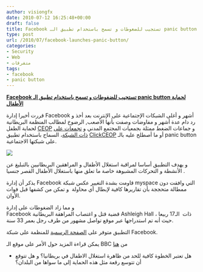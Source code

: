 ```yaml
---
author: visiongfx
date: 2010-07-12 16:25:48+00:00
draft: false
title: Facebook تستجيب للضغوطات و تسمح باستخدام تطبيق الـ panic button لحماية الأطفال
type: post
url: /2010/07/facebook-launches-panic-button/
categories:
- Security
- Web
- متفرقات
tags:
- facebook
- panic button
---
```


**[Facebook تستجيب للضغوطات و تسمح باستخدام تطبيق الـ panic button لحماية الأطفال](https://www.it-scoop.com/2010/07/facebook-launches-panic-button)**




قررت أخيرا إدارة Facebook أشهر و أغلى الشبكات الإجتماعية على الإنترنت بعد أخذ و رد دام عدة أشهر و مفاوضات وصفت بأنها الأصعب, الرضوخ لمطالب المنظمة البريطانية لحماية الطفل [CEOP](http://www.ceop.police.uk/) و جماعات الضغط ممثلة بجمعيات المجتمع المدني و [تجمعات على ذات الشبكة](http://www.facebook.com/#!/group.php?gid=318512400245&ref=ts)، السماح باستخدام تطبيق [ClickCEOP](http://apps.facebook.com/clickceop/) أو ما أصطلح عليه بالـ panic button على شبكتها الاجتماعية.


[![](https://www.it-scoop.com/wp-content/uploads/2010/07/ceop_logo.png)
](https://www.it-scoop.com/2010/07/facebook-launches-panic-button)

و يهدف التطبيق أساسا لمراقبة استغلال الأطفال و المراهقين البريطانيين بالتبليغ عن الأنشطة و التحركات المشبوهة خاصة ما تعلق منها باستغلال الأطفال القصر جنسيا .

يذكر أن إدارة Facebook قاومت بشدة التغيير عكس شبكة myspace التي وافقت دون ممطالة متحججة بأن تقاريرها كافية لإبطال أي محاولة  و تمكن من كشفها قبل فوات الأوان.

و مما زاد الضغوطات على إدارة Facebook قضية قتل و اغتصاب المراهقة البريطانية Ashleigh Hall ذات  الـ17 ربيعا ، حيث أنه تم استدراجها عبر موقع تواصل مشهور من طرف رجل بعمر 33 سنة.

التطبيق متوفر على [الصفحة الرسمية](http://www.facebook.com/#!/clickceop?ref=ts) للمنظمة على شبكة Facebook.

يمكن قراءة المزيد حول الأمر على موقع الـ BBC من [هنا](http://news.bbc.co.uk/2/hi/technology/10572375.stm)

- هل تعتبر الخطوة كافية للحد من ظاهرة استغلال الاطفال في بريطانيا؟ و هل تتوقع أن تتوسع رقعة مثل هذه الحماية إلى ما سواها من البلدان؟

